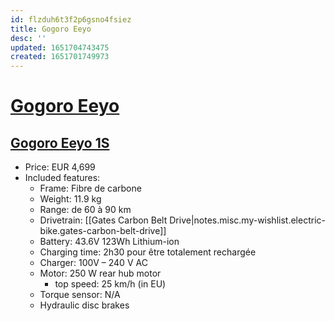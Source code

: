 ```yaml
---
id: flzduh6t3f2p6gsno4fsiez
title: Gogoro Eeyo
desc: ''
updated: 1651704743475
created: 1651701749973
---
```

# [Gogoro Eeyo](https://eeyo.bike/)

## [Gogoro Eeyo 1S](https://www.gogoro-eeyo.fr/product/gogoro-eeyo-1s/)

- Price: EUR 4,699
- Included features:
    - Frame: Fibre de carbone
    - Weight: 11.9 kg
    - Range: de 60 à 90 km
    - Drivetrain: [[Gates Carbon Belt Drive|notes.misc.my-wishlist.electric-bike.gates-carbon-belt-drive]]
    - Battery: 43.6V 123Wh Lithium-ion
    - Charging time: 2h30 pour être totalement rechargée
    - Charger: 100V – 240 V AC
    - Motor: 250 W rear hub motor
        - top speed: 25 km/h (in EU)
    - Torque sensor: N/A
    - Hydraulic disc brakes